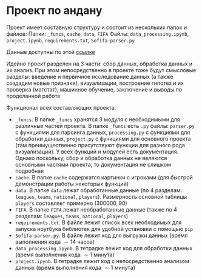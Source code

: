 # Проект по андану

Проект имеет составную структуру и состоит из нескольких папок и файлов: 
Папки: `_funcs`, `cache`, `data`, `FIFA`
Файлы: `data_processing.ipynb`, `project.ipynb`, `requirements.txt`, `Sofifa-parser.py`

Данные доступны по этой [ссылке](https://drive.google.com/drive/folders/1WM4IMwhoWHOdsHX7I2gORPWO8tnLHofr?usp=sharing)

Идейно проект разделен на $3$ части: сбор данных, обработка данных и их анализ. При этом непосредственно в проекте тоже будут смысловые разделы: введение и первичное исследование данных (а также создадим новые признаки), визуализации, построение гипотез и их проверка (матстат), машинное обучение, заключение и выводы по проделанной работе

Функционал всех составляющих проекта:
* `_funcs`. В папке `_funcs` хранятся $3$ модуля с необходимыми для различных частей проекта. В папке `_funcs` есть `.py` файлы: `parser.py` с функциями для парсинга данных, `processing.py` с функциями для обработки данных, `project.py` с функциями для основного проекта (там преимущественно присутствуют функции для разного рода визуализаций). У всех функций и модулей есть документация. Однако поскольку, сбор и обработка данных не являются основными частями проекта, то документация не слишком подробная
* `cache`. В папке `cache` содержатся картинки с игроками (для быстрой демонстрации работы некоторых функций)
* `data`. В папке `data` лежат обработанные данные (по $4$ разделам: `leagues`, `teams`, `national`, `players`). Размерность основной таблицы `players` составляет примерно $(300000, 90)$
* `FIFA`. В папке `FIFA` лежат необработанные данные (также по $4$ разделам: `leagues`, `teams`, `national`, `players`)
* `requirements.txt`. В файле лежит список всех необходимых для запуска ноутбука библиотек для удобной установки с помощью `pip`
* `Sofifa-parser.py`. В файле лежит код для выгрузки данных (время выполнения кода $\sim 14$ часов) 
* `data_processing.ipynb`. В тетрадке лежит код для обработки данных (время выполнения кода $\sim 1$ минута)
* `project.ipynb`. В тетрадке лежит код с непосредственно анализом данных (время выполнения кода $\sim 1$ минута)
